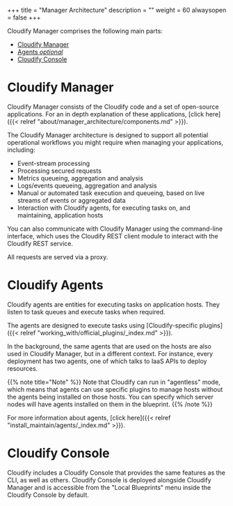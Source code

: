 +++
title = "Manager Architecture"
description = ""
weight = 60
alwaysopen = false
+++

Cloudify Manager comprises the following main parts:

* [Cloudify Manager](#cloudify-manager)
* [Agents _optional_](#cloudify-agents) 
* [Cloudify Console](#cloudify-console)

# Cloudify Manager

Cloudify Manager consists of the Cloudify code and a set of open-source applications. For an in depth explanation of these applications, [click here]({{< relref "about/manager_architecture/components.md" >}}).

The Cloudify Manager architecture is designed to support all potential operational workflows you might require when managing your applications, including:

* Event-stream processing
* Processing secured requests
* Metrics queueing, aggregation and analysis
* Logs/events queueing, aggregation and analysis
* Manual or automated task execution and queueing, based on live streams of events or aggregated data
* Interaction with Cloudify agents, for executing tasks on, and maintaining, application hosts

You can also communicate with Cloudify Manager using the command-line interface, which uses the Cloudify REST client module to interact with the Cloudify REST service.

All requests are served via a proxy.

# Cloudify Agents

Cloudify agents are entities for executing tasks on application hosts. They listen to task queues and execute tasks when required.

The agents are designed to execute tasks using [Cloudify-specific plugins]({{< relref "working_with/official_plugins/_index.md" >}}).

In the background, the same agents that are used on the hosts are also used in Cloudify Manager, but in a different context. For instance, every deployment has two agents, one of which talks to IaaS APIs to deploy resources.

{{% note title="Note" %}}
Note that Cloudify can run in "agentless" mode, which means that agents can use specific plugins to manage hosts without the agents being installed on those hosts. You can specify which server nodes will have agents installed on them in the blueprint.
{{% /note %}}

For more information about agents, [click here]({{< relref "install_maintain/agents/_index.md" >}}).

# Cloudify Console

Cloudify includes a Cloudify Console that provides the same features as the CLI, as well as others. Cloudify Console is deployed alongside Cloudify Manager and is accessible from the "Local Blueprints" menu inside the Cloudify Console by default.
